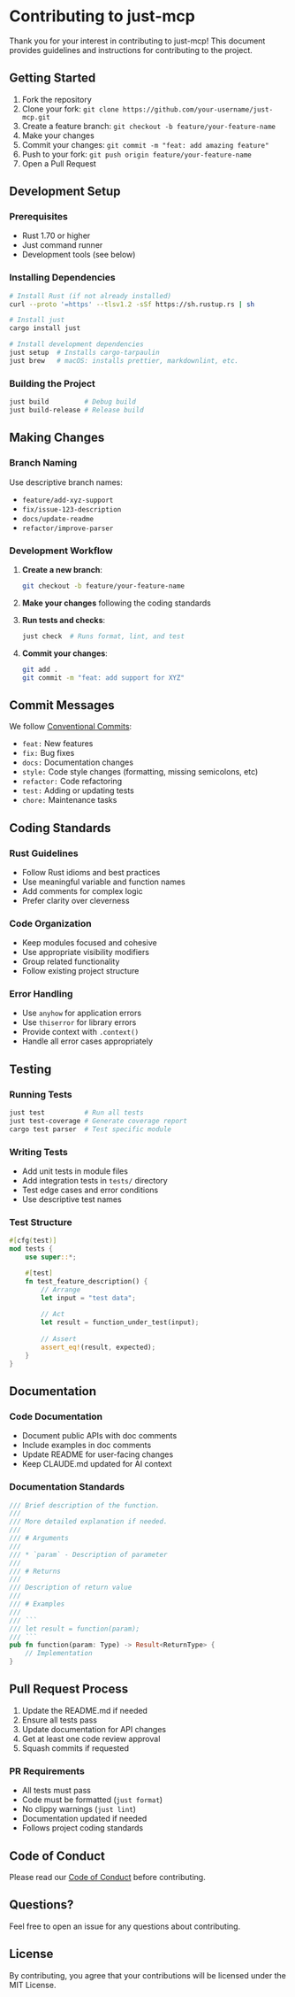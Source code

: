 # Contributing to just-mcp

Thank you for your interest in contributing to just-mcp! This document provides guidelines and instructions for contributing to the project.

## Getting Started

1. Fork the repository
2. Clone your fork: `git clone https://github.com/your-username/just-mcp.git`
3. Create a feature branch: `git checkout -b feature/your-feature-name`
4. Make your changes
5. Commit your changes: `git commit -m "feat: add amazing feature"`
6. Push to your fork: `git push origin feature/your-feature-name`
7. Open a Pull Request

## Development Setup

### Prerequisites

- Rust 1.70 or higher
- Just command runner
- Development tools (see below)

### Installing Dependencies

```bash
# Install Rust (if not already installed)
curl --proto '=https' --tlsv1.2 -sSf https://sh.rustup.rs | sh

# Install just
cargo install just

# Install development dependencies
just setup  # Installs cargo-tarpaulin
just brew   # macOS: installs prettier, markdownlint, etc.
```

### Building the Project

```bash
just build         # Debug build
just build-release # Release build
```

## Making Changes

### Branch Naming

Use descriptive branch names:
- `feature/add-xyz-support`
- `fix/issue-123-description`
- `docs/update-readme`
- `refactor/improve-parser`

### Development Workflow

1. **Create a new branch**:
   ```bash
   git checkout -b feature/your-feature-name
   ```

2. **Make your changes** following the coding standards

3. **Run tests and checks**:
   ```bash
   just check  # Runs format, lint, and test
   ```

4. **Commit your changes**:
   ```bash
   git add .
   git commit -m "feat: add support for XYZ"
   ```

## Commit Messages

We follow [Conventional Commits](https://www.conventionalcommits.org/):

- `feat:` New features
- `fix:` Bug fixes
- `docs:` Documentation changes
- `style:` Code style changes (formatting, missing semicolons, etc)
- `refactor:` Code refactoring
- `test:` Adding or updating tests
- `chore:` Maintenance tasks

## Coding Standards

### Rust Guidelines

- Follow Rust idioms and best practices
- Use meaningful variable and function names
- Add comments for complex logic
- Prefer clarity over cleverness

### Code Organization

- Keep modules focused and cohesive
- Use appropriate visibility modifiers
- Group related functionality
- Follow existing project structure

### Error Handling

- Use `anyhow` for application errors
- Use `thiserror` for library errors
- Provide context with `.context()`
- Handle all error cases appropriately

## Testing

### Running Tests

```bash
just test          # Run all tests
just test-coverage # Generate coverage report
cargo test parser  # Test specific module
```

### Writing Tests

- Add unit tests in module files
- Add integration tests in `tests/` directory
- Test edge cases and error conditions
- Use descriptive test names

### Test Structure

```rust
#[cfg(test)]
mod tests {
    use super::*;

    #[test]
    fn test_feature_description() {
        // Arrange
        let input = "test data";
        
        // Act
        let result = function_under_test(input);
        
        // Assert
        assert_eq!(result, expected);
    }
}
```

## Documentation

### Code Documentation

- Document public APIs with doc comments
- Include examples in doc comments
- Update README for user-facing changes
- Keep CLAUDE.md updated for AI context

### Documentation Standards

```rust
/// Brief description of the function.
///
/// More detailed explanation if needed.
///
/// # Arguments
///
/// * `param` - Description of parameter
///
/// # Returns
///
/// Description of return value
///
/// # Examples
///
/// ```
/// let result = function(param);
/// ```
pub fn function(param: Type) -> Result<ReturnType> {
    // Implementation
}
```

## Pull Request Process

1. Update the README.md if needed
2. Ensure all tests pass
3. Update documentation for API changes
4. Get at least one code review approval
5. Squash commits if requested

### PR Requirements

- All tests must pass
- Code must be formatted (`just format`)
- No clippy warnings (`just lint`)
- Documentation updated if needed
- Follows project coding standards

## Code of Conduct

Please read our [Code of Conduct](CODE_OF_CONDUCT.md) before contributing.

## Questions?

Feel free to open an issue for any questions about contributing.

## License

By contributing, you agree that your contributions will be licensed under the MIT License.
